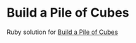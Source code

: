 # Build a Pile of Cubes
Ruby solution for [Build a Pile of Cubes](https://www.codewars.com/kata/5592e3bd57b64d00f3000047)

